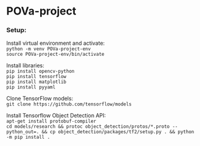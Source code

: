 # POVa-project

### Setup:

Install virtual environment and activate:  <br />
`python -m venv POVa-project-env` <br />
`source POVa-project-env/bin/activate` <br />

Install libraries: <br />
`pip install opencv-python`  <br />
`pip install tensorflow` <br />
`pip install matplotlib` <br />
`pip install pyyaml` <br />

Clone TensorFlow models: <br />
`git clone https://github.com/tensorflow/models`

Install Tensorflow Object Detection API: <br />
`apt-get install protobuf-compiler` <br />
`cd models/research && protoc object_detection/protos/*.proto --python_out=. && cp object_detection/packages/tf2/setup.py . && python -m pip install .`
